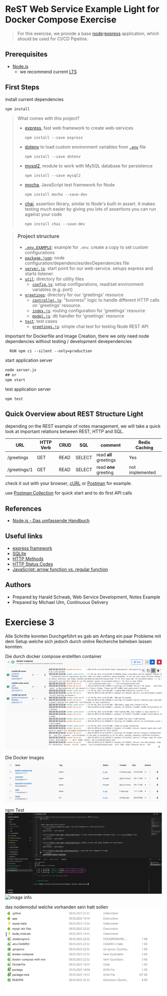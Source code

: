 # ReST Web Service Example Light for Docker Compose Exercise

> For this exercise, we provide a base [node](https://nodejs.org/en/)/[express](https://expressjs.com/) application, which should be used for CI/CD Pipeline.

## Prerequisites
* [Node.js](https://nodejs.org/en/)
  * we recommend current [LTS](https://nodejs.org/dist/latest-v14.x/)


## First Steps
install current dependencies
```console
npm install
```

> What comes with this project?
> * [express](https://expressjs.com/), fast web framework to create web-services
>   ```console
>   npm install --save express
>   ```
> * [dotenv](https://www.npmjs.com/package/dotenv) to load custom environment variables from [`.env`](.env.EXAMPLE) file
>   ```console
>   npm install --save dotenv
>   ```
> * [mysql2](https://www.npmjs.com/package/mysql2), module to work with MySQL database for persistence
>   ```console
>   npm install --save mysql2
>   ```
> * [mocha](https://www.npmjs.com/package/mocha), JavaScript test framework for Node
>   ```console
>   npm install mocha --save-dev
>   ```
> * [chai](https://www.npmjs.com/package/chai), assertion library, similar to Node's built-in assert. It makes testing much easier by giving you lots of assertions you can run against your code
>   ```console
>   npm install chai --save-dev
>   ```

> ### Project structure
> * [`.env.EXAMPLE`](.env.EXAMPLE): example for `.env`. create a copy to set custom configurations
> * [`package.json`](package.json): node configuration/dependencies/devDependencies file
> * [`server.js`](server.js): start point for our web-service. setups express and starts listener.
> * [`util`](util): directory for utility files
>   * [`config.js`](util/config.js): setup configurations, read/set environment variables (e.g. port)
> * [`greetings`](greetings): directory for our 'greetings' resource
>   * [`controller.js`](greetings/controller.js): "business" logic to handle different HTTP calls on 'greetings' resource.
>   * [`index.js`](greetings/index.js): routing configuration for 'greetings' resource
>   * [`model.js`](greetings/model.js): db handler for 'greetings' resource
> * [`test`](test): test cases
>   * [`greetings.js`](test/greetings.js): simple chai test for testing Node REST API

Important for Dockerfile and Image Creation, there we only need node dependencies without testing / development devependencies

```
  RUN npm ci --silent --only=production
```


start application server
```bashvb 
node server.js
## or
npm start
```

test application server
```bashvb 
npm test
```

## Quick Overview about REST Structure Light

depending on the REST example of notes management, we will take a quick look at important relations between REST, HTTP and SQL.

| 	URL		      | 	HTTP Verb	  |   	CRUD 	    |	SQL   		| 	comment 	   		           | Redis Caching |
|-------------|--------------|---------------|-----------|---------------------------|-------------------|
| /greetings      | GET 			    | 	READ		    |	SELECT  	| read **all** greetings  	 | Yes |
| /greetings/1    | GET 			    | 	READ		    |	SELECT  	| read **one** greeting 	   | not implemented |

check it out with your browser, [cURL](https://curl.se/) or [Postman](https://www.postman.com/) for example.

use [Postman Collection](https://www.postman.com/collections/68249abda8f8d5ec3f15) for quick start and to do first API calls


## References
* [Node.js - Das umfassende Handbuch](https://www.rheinwerk-verlag.de/nodejs-das-umfassende-handbuch/)

## Useful links
* [express framework](https://expressjs.com/)
* [SQLite](https://www.sqlite.org/docs.html)
* [HTTP Methods](https://restfulapi.net/http-methods/)
* [HTTP Status Codes](https://restfulapi.net/http-status-codes/)
* [JavaScript: arrow function vs. regular function](https://levelup.gitconnected.com/arrow-function-vs-regular-function-in-javascript-b6337fb87032)

## Authors
* Prepared by Harald Schwab, Web Service Development, Notes Example
* Prepared by Michael Ulm, Continuous Delivery



# Exerciese 3

Alle Schritte konnten Durchgeführt es gab am Anfang ein paar Probleme mit dem Setup welche sich jedoch durch online Recherche beheben lassen konnten.

Die durch docker compose erstellten container
![image info](Screenshots/dockercontainer.PNG)

Die Docker Images
![image info](Screenshots/dockerimages.PNG)

npm Test
![image info](Screenshots/npmtest.PNG)
![image info](Screenshots/secondnmptest.png)

das nodemodul welche vorhanden sein hatt sollen
![image info](Screenshots/nodemodul.PNG)
